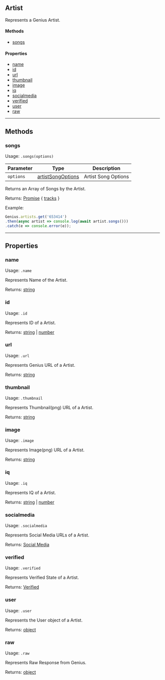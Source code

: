 ## Artist
Represents a Genius Artist.

#### Methods
* [songs](#songs)

#### Properties
* [name](#name)
* [id](#id)
* [url](#url)
* [thumbnail](#thumbnail)
* [image](#image)
* [iq](#iq)
* [socialmedia](#socialmedia)
* [verified](#verified)
* [user](#user)
* [raw](#raw)

---

## Methods

### songs

Usage: `.songs(options)`

Parameter | Type | Description
----------|------|------------
`options` | [artistSongOptions](options/artist-songs) | Artist Song Options

Returns an Array of Songs by the Artist.

Returns: [Promise](https://developer.mozilla.org/en/docs/Web/JavaScript/Reference/Global_Objects/Promise) { [tracks](classes/tracks) }

Example:
```js
Genius.artists.get('653414')
.then(async artist => console.log(await artist.songs()))
.catch(e => console.error(e));
```

---

## Properties

### name

Usage: `.name`

Represents Name of the Artist.

Returns: [string](https://developer.mozilla.org/en-US/docs/Web/JavaScript/Reference/Global_Objects/String)

### id

Usage: `.id`

Represents ID of a Artist.

Returns: [string](https://developer.mozilla.org/en-US/docs/Web/JavaScript/Reference/Global_Objects/String) | [number](https://developer.mozilla.org/en-US/docs/Web/JavaScript/Reference/Global_Objects/Number)

### url

Usage: `.url`

Represents Genius URL of a Artist.

Returns: [string](https://developer.mozilla.org/en-US/docs/Web/JavaScript/Reference/Global_Objects/String)

### thumbnail

Usage: `.thumbnail`

Represents Thumbnail(png) URL of a Artist.

Returns: [string](https://developer.mozilla.org/en-US/docs/Web/JavaScript/Reference/Global_Objects/String)

### image

Usage: `.image`

Represents Image(png) URL of a Artist.

Returns: [string](https://developer.mozilla.org/en-US/docs/Web/JavaScript/Reference/Global_Objects/String)

### iq

Usage: `.iq`

Represents IQ of a Artist.

Returns: [string](https://developer.mozilla.org/en-US/docs/Web/JavaScript/Reference/Global_Objects/String) | [number](https://developer.mozilla.org/en-US/docs/Web/JavaScript/Reference/Global_Objects/Number)

### socialmedia

Usage: `.socialmedia`

Represents Social Media URLs of a Artist.

Returns: [Social Media](https://github.com/zyrouge/genius-lyrics/wiki/Social-Media)

### verified

Usage: `.verified`

Represents Verified State of a Artist.

Returns: [Verified](https://github.com/zyrouge/genius-lyrics/wiki/Verified)

### user

Usage: `.user`

Represents the User object of a Artist.

Returns: [object](https://developer.mozilla.org/en-US/docs/Web/JavaScript/Reference/Global_Objects/Object)

### raw

Usage: `.raw`

Represents Raw Response from Genius.

Returns: [object](https://developer.mozilla.org/en-US/docs/Web/JavaScript/Reference/Global_Objects/Object)

